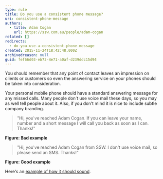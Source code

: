 ```yaml
---
type: rule
title: Do you use a consistent phone message?
uri: consistent-phone-message
authors:
  - title: Adam Cogan
    url: https://ssw.com.au/people/adam-cogan
related: []
redirects:
  - do-you-use-a-consistent-phone-message
created: 2015-11-24T18:42:48.000Z
archivedreason: null
guid: fef66d03-eb72-4e71-a0af-d239ddc15d94
---
```

You should remember that any point of contact leaves an impression on clients or customers so even the answering service on your phones should be taken into consideration. 

Your personal mobile phone should have a standard answering message for any missed calls.  Many people don't use voice mail these days, so you may as well tell people about it. Also, if you don't mind it is nice to include subtle company branding.

<!--endintro-->

> "Hi, you've reached Adam Cogan. If you can leave your name, number and a short message I will call you back as soon as I can. Thanks!"

**Figure: Bad example**

> "Hi, you've reached Adam Cogan from SSW.  I don't use voice mail, so please send an SMS.  Thanks!"

**Figure: Good example**

Here's an [example of how it should sound](https://www.ssw.com.au/ssw/Standards/Rules/sounds/PhoneMessage.wav).